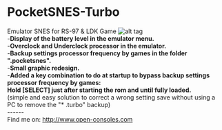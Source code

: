 # PocketSNES-Turbo
Emulator SNES for RS-97 &amp; LDK Game
![alt tag](https://i10.servimg.com/u/f10/20/08/16/04/pocket11.png)
<br>-**Display of the battery level in the emulator menu.
<br>**-**Overclock and Underclock processor in the emulator.
<br>**-**Backup settings processor frequency by games in the folder ".pocketsnes".
<br>**-**Small graphic redesign.
<br>**-**Added a key combination to do at startup to bypass backup settings processor frequency by games: 
<br>Hold [SELECT] just after starting the rom and until fully loaded.
<br>**(simple and easy solution to correct a wrong setting save without using a PC to remove the "* .turbo" backup)
<br>------
<br>Find me on: http://www.open-consoles.com
